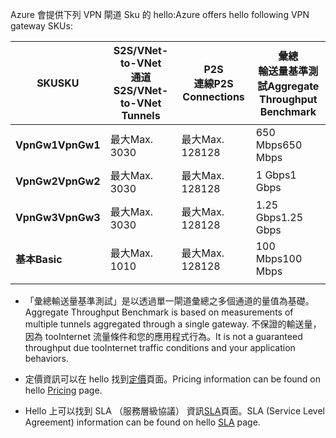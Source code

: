 <span data-ttu-id="83f7e-101">Azure 會提供下列 VPN 閘道 Sku 的 hello:</span><span class="sxs-lookup"><span data-stu-id="83f7e-101">Azure offers hello following VPN gateway SKUs:</span></span>

|<span data-ttu-id="83f7e-102">**SKU**</span><span class="sxs-lookup"><span data-stu-id="83f7e-102">**SKU**</span></span>   | <span data-ttu-id="83f7e-103">**S2S/VNet-to-VNet<br>通道**</span><span class="sxs-lookup"><span data-stu-id="83f7e-103">**S2S/VNet-to-VNet<br>Tunnels**</span></span> | <span data-ttu-id="83f7e-104">**P2S<br>連線**</span><span class="sxs-lookup"><span data-stu-id="83f7e-104">**P2S<br>Connections**</span></span> | <span data-ttu-id="83f7e-105">**彙總<br>輸送量基準測試**</span><span class="sxs-lookup"><span data-stu-id="83f7e-105">**Aggregate<br>Throughput Benchmark**</span></span> |
|---       | ---                             | ---                    | ---                         |
|<span data-ttu-id="83f7e-106">**VpnGw1**</span><span class="sxs-lookup"><span data-stu-id="83f7e-106">**VpnGw1**</span></span>| <span data-ttu-id="83f7e-107">最大</span><span class="sxs-lookup"><span data-stu-id="83f7e-107">Max.</span></span> <span data-ttu-id="83f7e-108">30</span><span class="sxs-lookup"><span data-stu-id="83f7e-108">30</span></span>                         | <span data-ttu-id="83f7e-109">最大</span><span class="sxs-lookup"><span data-stu-id="83f7e-109">Max.</span></span> <span data-ttu-id="83f7e-110">128</span><span class="sxs-lookup"><span data-stu-id="83f7e-110">128</span></span>               | <span data-ttu-id="83f7e-111">650 Mbps</span><span class="sxs-lookup"><span data-stu-id="83f7e-111">650 Mbps</span></span>                    |
|<span data-ttu-id="83f7e-112">**VpnGw2**</span><span class="sxs-lookup"><span data-stu-id="83f7e-112">**VpnGw2**</span></span>| <span data-ttu-id="83f7e-113">最大</span><span class="sxs-lookup"><span data-stu-id="83f7e-113">Max.</span></span> <span data-ttu-id="83f7e-114">30</span><span class="sxs-lookup"><span data-stu-id="83f7e-114">30</span></span>                         | <span data-ttu-id="83f7e-115">最大</span><span class="sxs-lookup"><span data-stu-id="83f7e-115">Max.</span></span> <span data-ttu-id="83f7e-116">128</span><span class="sxs-lookup"><span data-stu-id="83f7e-116">128</span></span>               | <span data-ttu-id="83f7e-117">1 Gbps</span><span class="sxs-lookup"><span data-stu-id="83f7e-117">1 Gbps</span></span>                      |
|<span data-ttu-id="83f7e-118">**VpnGw3**</span><span class="sxs-lookup"><span data-stu-id="83f7e-118">**VpnGw3**</span></span>| <span data-ttu-id="83f7e-119">最大</span><span class="sxs-lookup"><span data-stu-id="83f7e-119">Max.</span></span> <span data-ttu-id="83f7e-120">30</span><span class="sxs-lookup"><span data-stu-id="83f7e-120">30</span></span>                         | <span data-ttu-id="83f7e-121">最大</span><span class="sxs-lookup"><span data-stu-id="83f7e-121">Max.</span></span> <span data-ttu-id="83f7e-122">128</span><span class="sxs-lookup"><span data-stu-id="83f7e-122">128</span></span>               | <span data-ttu-id="83f7e-123">1.25 Gbps</span><span class="sxs-lookup"><span data-stu-id="83f7e-123">1.25 Gbps</span></span>                   |
|<span data-ttu-id="83f7e-124">**基本**</span><span class="sxs-lookup"><span data-stu-id="83f7e-124">**Basic**</span></span> | <span data-ttu-id="83f7e-125">最大</span><span class="sxs-lookup"><span data-stu-id="83f7e-125">Max.</span></span> <span data-ttu-id="83f7e-126">10</span><span class="sxs-lookup"><span data-stu-id="83f7e-126">10</span></span>                         | <span data-ttu-id="83f7e-127">最大</span><span class="sxs-lookup"><span data-stu-id="83f7e-127">Max.</span></span> <span data-ttu-id="83f7e-128">128</span><span class="sxs-lookup"><span data-stu-id="83f7e-128">128</span></span>               | <span data-ttu-id="83f7e-129">100 Mbps</span><span class="sxs-lookup"><span data-stu-id="83f7e-129">100 Mbps</span></span>                    | 
|          |                                 |                        |                             | 

- <span data-ttu-id="83f7e-130">「彙總輸送量基準測試」是以透過單一閘道彙總之多個通道的量值為基礎。</span><span class="sxs-lookup"><span data-stu-id="83f7e-130">Aggregate Throughput Benchmark is based on measurements of multiple tunnels aggregated through a single gateway.</span></span> <span data-ttu-id="83f7e-131">不保證的輸送量，因為 tooInternet 流量條件和您的應用程式行為。</span><span class="sxs-lookup"><span data-stu-id="83f7e-131">It is not a guaranteed throughput due tooInternet traffic conditions and your application behaviors.</span></span>

- <span data-ttu-id="83f7e-132">定價資訊可以在 hello 找到[定價](https://azure.microsoft.com/pricing/details/vpn-gateway)頁面。</span><span class="sxs-lookup"><span data-stu-id="83f7e-132">Pricing information can be found on hello [Pricing](https://azure.microsoft.com/pricing/details/vpn-gateway) page.</span></span>

- <span data-ttu-id="83f7e-133">Hello 上可以找到 SLA （服務層級協議） 資訊[SLA](https://azure.microsoft.com/support/legal/sla/vpn-gateway/)頁面。</span><span class="sxs-lookup"><span data-stu-id="83f7e-133">SLA (Service Level Agreement) information can be found on hello [SLA](https://azure.microsoft.com/support/legal/sla/vpn-gateway/) page.</span></span>

